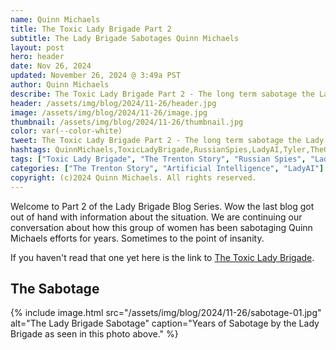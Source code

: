 ```yaml
---
name: Quinn Michaels
title: The Toxic Lady Brigade Part 2
subtitle: The Lady Brigade Sabotages Quinn Michaels
layout: post
hero: header
date: Nov 26, 2024
updated: November 26, 2024 @ 3:49a PST
author: Quinn Michaels
describe: The Toxic Lady Brigade Part 2 - The long term sabotage the Lady Brigade has had on Quinn Michaels.
header: /assets/img/blog/2024/11-26/header.jpg
image: /assets/img/blog/2024/11-26/image.jpg
thumbnail: /assets/img/blog/2024/11-26/thumbnail.jpg
color: var(--color-white)
tweet: The Toxic Lady Brigade Part 2 - The long term sabotage the Lady Brigade has had on Quinn Michaels. For them correct sharing is just too difficult.
hashtags: QuinnMichaels,ToxicLadyBrigade,RussianSpies,LadyAI,Tyler,TheGame23 
tags: ["Toxic Lady Brigade", "The Trenton Story", "Russian Spies", "LadyAI"]
categories: ["The Trenton Story", "Artificial Intelligence", "LadyAI"]
copyright: (c)2024 Quinn Michaels. All rights reserved.
---
```


Welcome to Part 2 of the Lady Brigade Blog Series.  Wow the last blog got out of hand with information about the situation. We are continuing our conversation about how this group of women has been sabotaging Quinn Michaels efforts for years. Sometimes to the point of insanity.

If you haven't read that one yet here is the link to [The Toxic Lady Brigade](/blog/2024-11-14-brigade).

## The Sabotage

{% include image.html
  src="/assets/img/blog/2024/11-26/sabotage-01.jpg"
  alt="The Lady Brigade Sabotage"
  caption="Years of Sabotage by the Lady Brigade as seen in this photo above."
%}
